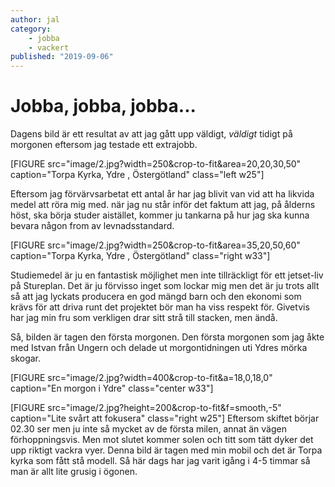 ```yaml
---
author: jal
category:
    - jobba
    - vackert
published: "2019-09-06"
---
```

Jobba, jobba, jobba...
==================================

Dagens bild är ett resultat av att jag gått upp väldigt, *väldigt* tidigt på morgonen eftersom jag testade ett extrajobb.
<!--more-->


[FIGURE src="image/2.jpg?width=250&crop-to-fit&area=20,20,30,50" caption="Torpa Kyrka, Ydre , Östergötland" class="left w25"]

Eftersom jag förvärvsarbetat ett antal år har jag blivit van vid att ha likvida medel att röra mig med. när jag nu står inför det faktum att jag, på ålderns höst, ska börja studer aistället, kommer ju tankarna på hur jag ska kunna bevara någon from av levnadsstandard.

[FIGURE src="image/2.jpg?width=250&crop-to-fit&area=35,20,50,60" caption="Torpa Kyrka, Ydre , Östergötland" class="right w33"]

 Studiemedel är ju en fantastisk möjlighet men inte tillräckligt för ett jetset-liv på Stureplan. Det är ju förvisso inget som lockar mig men det är ju trots allt så att jag lyckats producera en god mängd barn och den ekonomi som krävs för att driva runt det projektet bör man ha viss respekt för. Givetvis har jag min fru som verkligen drar sitt strå till stacken, men ändå.

Så, bilden är tagen den första morgonen. Den första morgonen som jag åkte med Istvan från Ungern och delade ut morgontidningen uti Ydres mörka skogar.

[FIGURE src="image/2.jpg?width=400&crop-to-fit&a=18,0,18,0" caption="En morgon i Ydre" class="center w33"]

[FIGURE src="image/2.jpg?height=200&crop-to-fit&f=smooth,-5" caption="Lite svårt att fokusera" class="right w25"]
 Eftersom skiftet börjar 02.30 ser men ju inte så mycket av de första milen, annat än vägen förhoppningsvis. Men mot slutet kommer solen och titt som tätt dyker det upp riktigt vackra vyer. Denna bild är tagen med min mobil och det är Torpa kyrka som fått stå modell.
Så här dags har jag varit igång i 4-5 timmar så man är allt lite grusig i ögonen.
